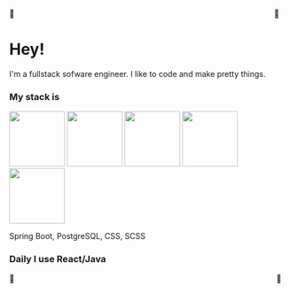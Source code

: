 🎀&nbsp; &nbsp; &nbsp; &nbsp; &nbsp; &nbsp; &nbsp; &nbsp; &nbsp; &nbsp; &nbsp; &nbsp; &nbsp; &nbsp; &nbsp;&nbsp; &nbsp; &nbsp; &nbsp; &nbsp; &nbsp; &nbsp; &nbsp; &nbsp; &nbsp; &nbsp; &nbsp; &nbsp; &nbsp; &nbsp; &nbsp; &nbsp; &nbsp; &nbsp; &nbsp; &nbsp; &nbsp; &nbsp; &nbsp; &nbsp; &nbsp; &nbsp; &nbsp; &nbsp; &nbsp; &nbsp; &nbsp; &nbsp; &nbsp; &nbsp; &nbsp; &nbsp; &nbsp; &nbsp; &nbsp;  &nbsp; &nbsp; &nbsp; &nbsp; &nbsp; 🎀
### <h1>Hey! </h1>
I'm a fullstack sofware engineer. I like to code and make pretty things.
<h3>My stack is</h3>
<img src="https://github.com/albajarazeth/albajarazeth/assets/98627735/3f9dfa65-3977-4d4f-9274-b7cad199dfc1" width="100" height="100" class="rounded-image">
<img src="https://github.com/albajarazeth/albajarazeth/assets/98627735/147d4604-81e5-46e6-9d10-df77542a41d0" width="100" height="100" class="rounded-image">
<img src="https://github.com/albajarazeth/albajarazeth/assets/98627735/a7079034-c439-463c-a3bf-83675fa1cad4" width="100" height="100" class="rounded-image">
<img src="https://github.com/albajarazeth/albajarazeth/assets/98627735/07aa38e8-b4e8-4667-8870-be4afa4f89a0" width="100" height="100" class="rounded-image">
<img src="https://github.com/albajarazeth/albajarazeth/assets/98627735/16bd5066-30f7-4b9d-8272-5e0ae14bb628" width="100" height="100" class="rounded-image">

Spring Boot, PostgreSQL, CSS, SCSS 
<h3>Daily I use React/Java</h3>


🎀 &nbsp; &nbsp; &nbsp; &nbsp; &nbsp; &nbsp; &nbsp; &nbsp; &nbsp; &nbsp; &nbsp; &nbsp; &nbsp; &nbsp; &nbsp;&nbsp; &nbsp; &nbsp; &nbsp; &nbsp; &nbsp; &nbsp; &nbsp; &nbsp; &nbsp; &nbsp; &nbsp; &nbsp; &nbsp; &nbsp; &nbsp; &nbsp; &nbsp; &nbsp; &nbsp; &nbsp; &nbsp; &nbsp; &nbsp; &nbsp; &nbsp; &nbsp; &nbsp; &nbsp; &nbsp; &nbsp; &nbsp; &nbsp; &nbsp; &nbsp; &nbsp; &nbsp; &nbsp; &nbsp; &nbsp;  &nbsp; &nbsp; &nbsp; &nbsp; &nbsp; 🎀

